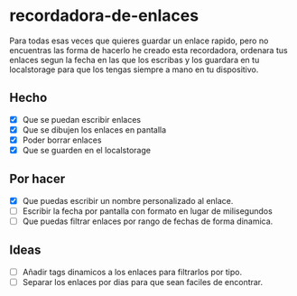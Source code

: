 # recordadora-de-enlaces
Para todas esas veces que quieres guardar un enlace rapido, pero no encuentras las forma de hacerlo he creado esta recordadora, ordenara tus enlaces segun la fecha en las que los escribas y los guardara en tu localstorage para que los tengas siempre a mano en tu dispositivo.

## Hecho
- [x] Que se puedan escribir enlaces
- [x] Que se dibujen los enlaces en pantalla
- [x] Poder borrar enlaces
- [x] Que se guarden en el localstorage

## Por hacer
- [x] Que puedas escribir un nombre personalizado al enlace.
- [ ] Escribir la fecha por pantalla con formato en lugar de milisegundos
- [ ] Que puedas filtrar enlaces por rango de fechas de forma dinamica.

## Ideas
- [ ] Añadir tags dinamicos a los enlaces para filtrarlos por tipo.
- [ ] Separar los enlaces por dias para que sean faciles de encontrar.
